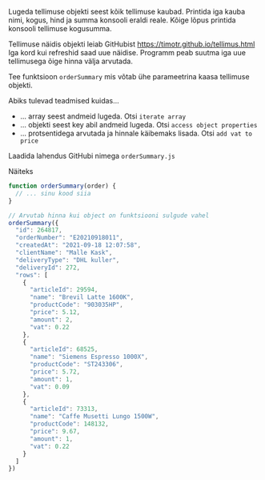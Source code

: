 Lugeda tellimuse objekti seest kõik tellimuse kaubad. Printida iga kauba nimi, kogus, hind ja summa konsooli eraldi reale. 
Kõige lõpus printida konsooli tellimuse kogusumma. 

Tellimuse näidis objekti leiab GitHubist https://timotr.github.io/tellimus.html  
Iga kord kui refreshid saad uue näidise. Programm peab suutma iga uue tellimusega õige hinna välja arvutada.

Tee funktsioon `orderSummary` mis võtab ühe parameetrina kaasa tellimuse objekti.

Abiks tulevad teadmised kuidas... 
* ... array seest andmeid lugeda.  Otsi `iterate array` 
* ... objekti seest key abil andmeid lugeda. Otsi `access object properties` 
* ... protsentidega arvutada ja hinnale käibemaks lisada. Otsi `add vat to price` 

Laadida lahendus GitHubi nimega `orderSummary.js`

Näiteks
```js
function orderSummary(order) {
  // ... sinu kood siia
}

// Arvutab hinna kui object on funktsiooni sulgude vahel
orderSummary({
  "id": 264817,
  "orderNumber": "E20210918011",
  "createdAt": "2021-09-18 12:07:58",
  "clientName": "Malle Kask",
  "deliveryType": "DHL kuller",
  "deliveryId": 272,
  "rows": [
    {
      "articleId": 29594,
      "name": "Brevil Latte 1600K",
      "productCode": "903035HP",
      "price": 5.12,
      "amount": 2,
      "vat": 0.22
    },
    {
      "articleId": 68525,
      "name": "Siemens Espresso 1000X",
      "productCode": "ST243306",
      "price": 5.72,
      "amount": 1,
      "vat": 0.09
    },
    {
      "articleId": 73313,
      "name": "Caffe Musetti Lungo 1500W",
      "productCode": 148132,
      "price": 9.67,
      "amount": 1,
      "vat": 0.22
    }
  ]
})
```
